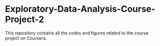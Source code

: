 # Exploratory-Data-Analysis-Course-Project-2
This repository contains all the codes and figures related to the course project on Coursera.

